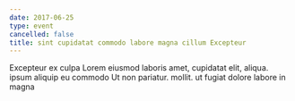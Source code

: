 ```yaml
---
date: 2017-06-25
type: event
cancelled: false
title: sint cupidatat commodo labore magna cillum Excepteur
---
```

Excepteur ex culpa Lorem eiusmod laboris amet, cupidatat elit, aliqua. ipsum aliquip eu commodo Ut non pariatur. mollit. ut fugiat dolore labore in magna